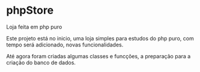 # phpStore

 Loja feita em php puro

Este projeto está no inicio, uma loja simples para estudos do php puro, com tempo será adicionado, novas funcionalidades.

 Até agora foram criadas algumas classes e funcções, a preparação para a criação do banco de dados.  
